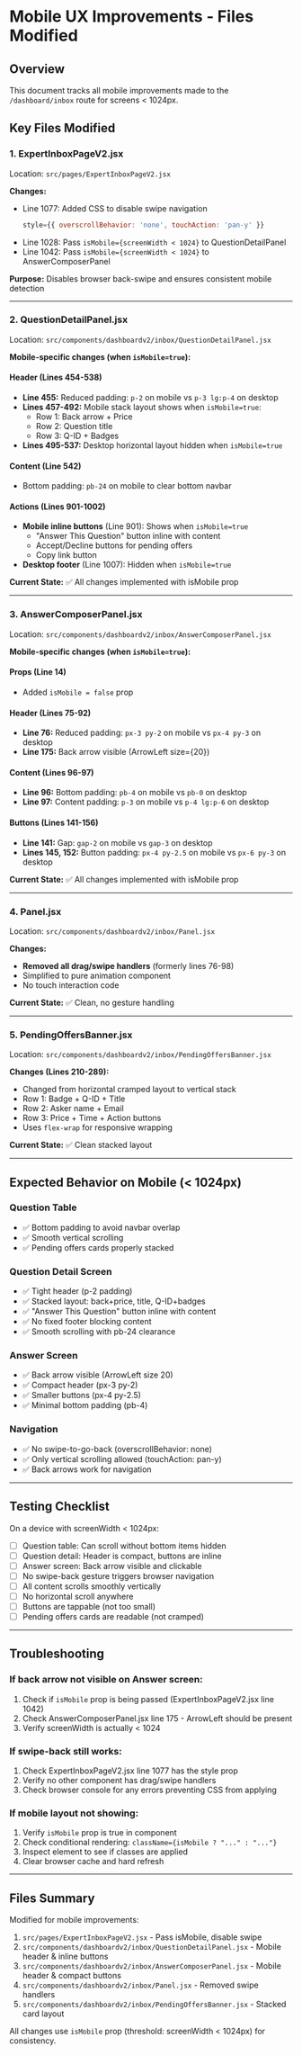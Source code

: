 # Mobile UX Improvements - Files Modified

## Overview
This document tracks all mobile improvements made to the `/dashboard/inbox` route for screens < 1024px.

## Key Files Modified

### 1. **ExpertInboxPageV2.jsx**
Location: `src/pages/ExpertInboxPageV2.jsx`

**Changes:**
- Line 1077: Added CSS to disable swipe navigation
  ```jsx
  style={{ overscrollBehavior: 'none', touchAction: 'pan-y' }}
  ```
- Line 1028: Pass `isMobile={screenWidth < 1024}` to QuestionDetailPanel
- Line 1042: Pass `isMobile={screenWidth < 1024}` to AnswerComposerPanel

**Purpose:** Disables browser back-swipe and ensures consistent mobile detection

---

### 2. **QuestionDetailPanel.jsx**
Location: `src/components/dashboardv2/inbox/QuestionDetailPanel.jsx`

**Mobile-specific changes (when `isMobile=true`):**

#### Header (Lines 454-538)
- **Line 455:** Reduced padding: `p-2` on mobile vs `p-3 lg:p-4` on desktop
- **Lines 457-492:** Mobile stack layout shows when `isMobile=true`:
  - Row 1: Back arrow + Price
  - Row 2: Question title
  - Row 3: Q-ID + Badges
- **Lines 495-537:** Desktop horizontal layout hidden when `isMobile=true`

#### Content (Line 542)
- Bottom padding: `pb-24` on mobile to clear bottom navbar

#### Actions (Lines 901-1002)
- **Mobile inline buttons** (Line 901): Shows when `isMobile=true`
  - "Answer This Question" button inline with content
  - Accept/Decline buttons for pending offers
  - Copy link button
- **Desktop footer** (Line 1007): Hidden when `isMobile=true`

**Current State:** ✅ All changes implemented with isMobile prop

---

### 3. **AnswerComposerPanel.jsx**
Location: `src/components/dashboardv2/inbox/AnswerComposerPanel.jsx`

**Mobile-specific changes (when `isMobile=true`):**

#### Props (Line 14)
- Added `isMobile = false` prop

#### Header (Lines 75-92)
- **Line 76:** Reduced padding: `px-3 py-2` on mobile vs `px-4 py-3` on desktop
- **Line 175:** Back arrow visible (ArrowLeft size={20})

#### Content (Lines 96-97)
- **Line 96:** Bottom padding: `pb-4` on mobile vs `pb-0` on desktop
- **Line 97:** Content padding: `p-3` on mobile vs `p-4 lg:p-6` on desktop

#### Buttons (Lines 141-156)
- **Line 141:** Gap: `gap-2` on mobile vs `gap-3` on desktop
- **Lines 145, 152:** Button padding: `px-4 py-2.5` on mobile vs `px-6 py-3` on desktop

**Current State:** ✅ All changes implemented with isMobile prop

---

### 4. **Panel.jsx**
Location: `src/components/dashboardv2/inbox/Panel.jsx`

**Changes:**
- **Removed all drag/swipe handlers** (formerly lines 76-98)
- Simplified to pure animation component
- No touch interaction code

**Current State:** ✅ Clean, no gesture handling

---

### 5. **PendingOffersBanner.jsx**
Location: `src/components/dashboardv2/inbox/PendingOffersBanner.jsx`

**Changes (Lines 210-289):**
- Changed from horizontal cramped layout to vertical stack
- Row 1: Badge + Q-ID + Title
- Row 2: Asker name + Email
- Row 3: Price + Time + Action buttons
- Uses `flex-wrap` for responsive wrapping

**Current State:** ✅ Clean stacked layout

---

## Expected Behavior on Mobile (< 1024px)

### Question Table
- ✅ Bottom padding to avoid navbar overlap
- ✅ Smooth vertical scrolling
- ✅ Pending offers cards properly stacked

### Question Detail Screen
- ✅ Tight header (p-2 padding)
- ✅ Stacked layout: back+price, title, Q-ID+badges
- ✅ "Answer This Question" button inline with content
- ✅ No fixed footer blocking content
- ✅ Smooth scrolling with pb-24 clearance

### Answer Screen
- ✅ Back arrow visible (ArrowLeft size 20)
- ✅ Compact header (px-3 py-2)
- ✅ Smaller buttons (px-4 py-2.5)
- ✅ Minimal bottom padding (pb-4)

### Navigation
- ✅ No swipe-to-go-back (overscrollBehavior: none)
- ✅ Only vertical scrolling allowed (touchAction: pan-y)
- ✅ Back arrows work for navigation

---

## Testing Checklist

On a device with screenWidth < 1024px:

- [ ] Question table: Can scroll without bottom items hidden
- [ ] Question detail: Header is compact, buttons are inline
- [ ] Answer screen: Back arrow visible and clickable
- [ ] No swipe-back gesture triggers browser navigation
- [ ] All content scrolls smoothly vertically
- [ ] No horizontal scroll anywhere
- [ ] Buttons are tappable (not too small)
- [ ] Pending offers cards are readable (not cramped)

---

## Troubleshooting

### If back arrow not visible on Answer screen:
1. Check if `isMobile` prop is being passed (ExpertInboxPageV2.jsx line 1042)
2. Check AnswerComposerPanel.jsx line 175 - ArrowLeft should be present
3. Verify screenWidth is actually < 1024

### If swipe-back still works:
1. Check ExpertInboxPageV2.jsx line 1077 has the style prop
2. Verify no other component has drag/swipe handlers
3. Check browser console for any errors preventing CSS from applying

### If mobile layout not showing:
1. Verify `isMobile` prop is true in component
2. Check conditional rendering: `className={isMobile ? "..." : "..."}`
3. Inspect element to see if classes are applied
4. Clear browser cache and hard refresh

---

## Files Summary

Modified for mobile improvements:
1. `src/pages/ExpertInboxPageV2.jsx` - Pass isMobile, disable swipe
2. `src/components/dashboardv2/inbox/QuestionDetailPanel.jsx` - Mobile header & inline buttons
3. `src/components/dashboardv2/inbox/AnswerComposerPanel.jsx` - Mobile header & compact buttons
4. `src/components/dashboardv2/inbox/Panel.jsx` - Removed swipe handlers
5. `src/components/dashboardv2/inbox/PendingOffersBanner.jsx` - Stacked card layout

All changes use `isMobile` prop (threshold: screenWidth < 1024px) for consistency.
